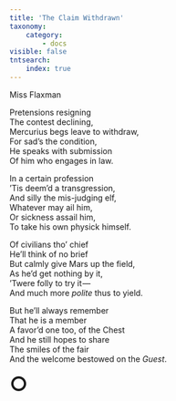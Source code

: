 ```yaml
---
title: 'The Claim Withdrawn'
taxonomy:
    category:
        - docs
visible: false
tntsearch:
    index: true
---
```


<div class="author">Miss Flaxman</div>

Pretensions resigning  
The contest declining,  
Mercurius begs leave to withdraw,  
For sad’s the condition,  
He speaks with submission  
Of him who engages in law.  
  
In a certain profession  
’Tis deem’d a transgression,  
And silly the mis-judging elf,  
Whatever may ail him,  
Or sickness assail him,  
To take his own physick himself.  
  
Of civilians tho’ chief  
He’ll think of no brief  
But calmly give Mars up the field,  
As he’d get nothing by it,  
’Twere folly to try it —   
And much more *polite* thus to yield.  
  
But he’ll always remember  
That he is a member  
A favor’d one too, of the Chest  
And he still hopes to share  
The smiles of the fair  
And the welcome bestowed on the *Guest*.  
  
<span style="font-size: 2.5em; font-weight: bold;">&#9675;</span>
